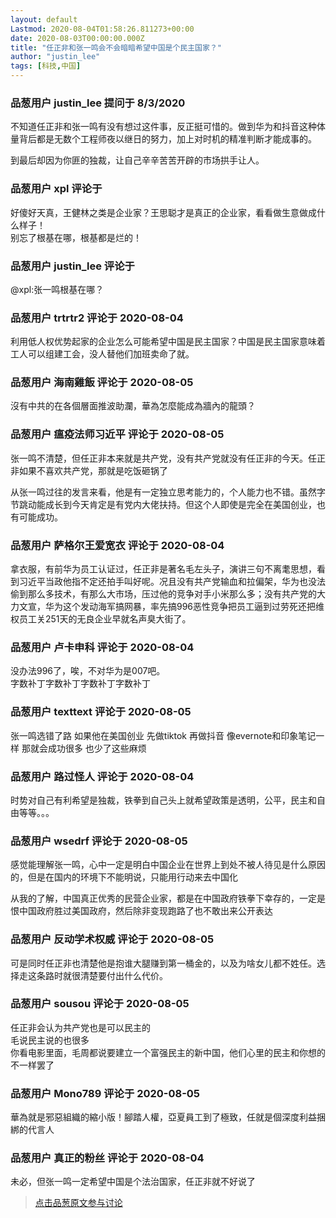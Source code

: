 ```yaml
---
layout: default
Lastmod: 2020-08-04T01:58:26.811273+00:00
date: 2020-08-03T00:00:00.000Z
title: "任正非和张一鸣会不会暗暗希望中国是个民主国家？"
author: "justin_lee"
tags: [科技,中国]
---
```



### 品葱用户 **justin_lee** 提问于 8/3/2020
    
不知道任正非和张一鸣有没有想过这件事，反正挺可惜的。做到华为和抖音这种体量背后都是无数个工程师夜以继日的努力，加上对时机的精准判断才能成事的。  
  
到最后却因为你匪的独裁，让自己辛辛苦苦开辟的市场拱手让人。
    
                

### 品葱用户 **xpl** 评论于 
        
好傻好天真，王健林之类是企业家？王思聪才是真正的企业家，看看做生意做成什么样子！  
别忘了根基在哪，根基都是烂的！
        
                

### 品葱用户 **justin_lee** 评论于 
        
@xpl:张一鸣根基在哪？
        
                

### 品葱用户 **trtrtr2** 评论于 2020-08-04
        
利用低人权优势起家的企业怎么可能希望中国是民主国家？中国是民主国家意味着工人可以组建工会，没人替他们加班卖命了就。
        
                

### 品葱用户 **海南雞飯** 评论于 2020-08-05
        
沒有中共的在各個層面推波助瀾，華為怎麼能成為牆內的龍頭？
        
                

### 品葱用户 **瘟疫法师习近平** 评论于 2020-08-05
        
张一鸣不清楚，但任正非本来就是共产党，没有共产党就没有任正非的今天。任正非如果不喜欢共产党，那就是吃饭砸锅了  
  
从张一鸣过往的发言来看，他是有一定独立思考能力的，个人能力也不错。虽然字节跳动能成长到今天肯定是有党内大佬扶持。但这个人即使是完全在美国创业，也有可能成功。
        
                

### 品葱用户 **萨格尔王爱宽衣** 评论于 2020-08-04
        
拿衣服，有前华为员工认证过，任正非是著名毛左头子，演讲三句不离耄思想，看到习近平当政他指不定还拍手叫好呢。况且没有共产党输血和拉偏架，华为也没法偷到那么多技术，有那么大市场，压过他的竞争对手小米那么多；没有共产党的大力文宣，华为这个发动海军搞网暴，率先搞996恶性竞争把员工逼到过劳死还把维权员工关251天的无良企业早就名声臭大街了。
        
                

### 品葱用户 **卢卡申科** 评论于 2020-08-04
        
没办法996了，唉，不对华为是007吧。  
字数补丁字数补丁字数补丁字数补丁
        
                

### 品葱用户 **texttext** 评论于 2020-08-05
        
张一鸣选错了路 如果他在美国创业 先做tiktok 再做抖音 像evernote和印象笔记一样 那就会成功很多 也少了这些麻烦
        
                

### 品葱用户 **路过怪人** 评论于 2020-08-04
        
时势对自己有利希望是独裁，铁拳到自己头上就希望政策是透明，公平，民主和自由等等。。。
        
                

### 品葱用户 **wsedrf** 评论于 2020-08-05
        
感觉能理解张一鸣，心中一定是明白中国企业在世界上到处不被人待见是什么原因的，但是在国内的环境下不能明说，只能用行动来去中国化  
  
从我的了解，中国真正优秀的民营企业家，都是在中国政府铁拳下幸存的，一定是恨中国政府胜过美国政府，然后除非变现跑路了也不敢出来公开表达
        
                

### 品葱用户 **反动学术权威** 评论于 2020-08-05
        
可是同时任正非也清楚他是抱谁大腿赚到第一桶金的，以及为啥女儿都不姓任。选择走这条路时就很清楚要付出什么代价。
        
                

### 品葱用户 **sousou** 评论于 2020-08-05
        
任正非会认为共产党也是可以民主的  
毛说民主说的也很多  
你看电影里面，毛周都说要建立一个富强民主的新中国，他们心里的民主和你想的不一样罢了
        
                

### 品葱用户 **Mono789** 评论于 2020-08-05
        
華為就是邪惡組織的縮小版！腳踏人權，亞夏員工到了極致，任就是個深度利益捆綁的代言人
        
                

### 品葱用户 **真正的粉丝** 评论于 2020-08-04
        
未必，但张一鸣一定希望中国是个法治国家，任正非就不好说了
        
                





> [点击品葱原文参与讨论](https://pincong.rocks/question/29375)

